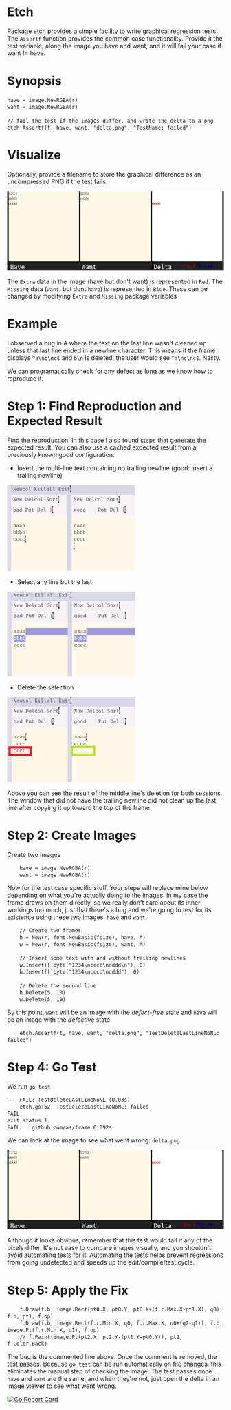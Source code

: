 # Etch
Package etch provides a simple facility to write graphical regression tests.
The `Assertf` function provides the common case functionality. Provide it the
test variable, along the image you have and want, and it will fail your case
if want != have.

# Synopsis

```
have = image.NewRGBA(r)
want = image.NewRGBA(r)

// fail the test if the images differ, and write the delta to a png
etch.Assertf(t, have, want, "delta.png", "TestName: failed")
```

# Visualize

Optionally, provide a filename to store the graphical difference as an uncompressed PNG if the test fails.

![paint](img/delta.png)

The `Extra` data in the image (have but don't want) is represented in `Red`.
The `Missing` data (`want`, but dont `have`) is represented in `Blue`. 
These can be changed by modifying `Extra` and `Missing` package variables

# Example

I observed a bug in A where the text on the last line wasn't cleaned up unless that last line ended in a newline character.
This means if the frame displays `^a\nb\nc$` and `b\n` is deleted, the user would see `^a\nc\nc$`. Nasty.

We can programatically check for any defect as long as we know how to reproduce it. 

# Step 1: Find Reproduction and Expected Result
Find the reproduction. In this case I also found steps that generate the expected result. You can also use a cached expected result from a previously known good configuration.

- Insert the multi-line text containing no trailing newline (good: insert a trailing newline)

![paint](img/1.png)

- Select any line but the last 

![paint](img/2.png)

- Delete the selection

![paint](img/3.png)

Above you can see the result of the middle line's deletion for both sessions. The window that
did not have the trailing newline did not clean up the last line after copying it up toward the
top of the frame

# Step 2: Create Images

Create two images

```
	have = image.NewRGBA(r)
	want = image.NewRGBA(r)
```

Now for the test case specific stuff. Your steps will replace mine
below depending on what you're actually doing to the images. In my case
the frame draws on them directly, so we really don't care about
its inner workings too much, just that there's a bug and we're
going to test for its existence using these two images: `have`
and `want`.


```
	// Create two frames
	h = New(r, font.NewBasic(fsize), have, A)
	w = New(r, font.NewBasic(fsize), want, A)
	
	// Insert some text with and without trailing newlines
	w.Insert([]byte("1234\ncccc\ndddd\n"), 0)
	h.Insert([]byte("1234\ncccc\ndddd"), 0)
	
	// Delete the second line
	h.Delete(5, 10)
	w.Delete(5, 10)
```

By this point, `want` will be an image with the _defect-free_
state and `have` will be an image with the _defective_ state

```
	etch.Assertf(t, have, want, "delta.png", "TestDeleteLastLineNoNL: failed")
```

# Step 4: Go Test

We run `go test`

```
--- FAIL: TestDeleteLastLineNoNL (0.03s)
	etch.go:62: TestDeleteLastLineNoNL: failed
FAIL
exit status 1
FAIL	github.com/as/frame	0.092s
```

We can look at the image to see what went wrong: `delta.png`

![paint](img/delta.png)

Although it looks obvious, remember that this test would fail if any of the pixels differ. It's not easy to compare images visually, and you shouldn't avoid automating tests for it. Automating the tests helps prevent regressions from going undetected and speeds up the edit/compile/test cycle. 

# Step 5: Apply the Fix

```
	f.Draw(f.b, image.Rect(pt0.X, pt0.Y, pt0.X+(f.r.Max.X-pt1.X), q0), f.b, pt1, f.op)
	f.Draw(f.b, image.Rect(f.r.Min.X, q0, f.r.Max.X, q0+(q2-q1)), f.b, image.Pt(f.r.Min.X, q1), f.op)
	// f.Paint(image.Pt(pt2.X, pt2.Y-(pt1.Y-pt0.Y)), pt2, f.Color.Back)

```

The bug is the commented line above. Once the comment is removed, the test passes. Because `go test`
can be run automatically on file changes, this eliminates the manual step of checking the image. The
test passes once `have` and `want` are the same, and when they're not, just open the delta in an image
viewer to see what went wrong.

[![Go Report Card](https://goreportcard.com/badge/github.com/as/etch)](https://goreportcard.com/badge/github.com/as/etch)



